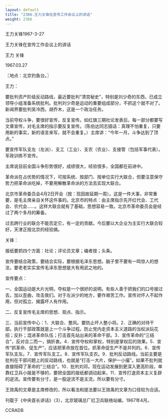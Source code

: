 ```yaml
---
layout: default
title: "2366.王力关锋在宣传工作会议上的讲话"
weight: 2366
---
```


王力关锋1967-3-27

王力关锋在宣传工作会议上的讲话

王力 关锋

1967.03.27

〖地点：北京钓鱼台。〗

王力：

要批判资产阶级反动路线，最近要批判“清宫秘史”，特别是刘少奇的东西，已成立领导小组准备系统批判。批判刘少奇是运动的重要组成部分，不抓这个就不对了。新闻界要批判吴冷西，胡乔木，这是一个政治任务。

当前夺权斗争，要很好宣传，反复宣传。如红旗三期社论发表后，每一部分都要写文章宣传，对毛主席的指示要反复宣传。（陈伯达同志插话：真理不怕重复，只要用新的事实，新的语言来写，就不会重复。）主席讲：“今年一月，斗争达到了顶点。”

要宣传军队支左（左派）、支工（工业）、支农（农业）、支接管（包括军事代表）。军政训练不宣传。

主席说目前全国斗争形势很好，成绩很大，经验很多，全国都在前进中。

革命派在占优势的情况下，可按系统、按部门、按单位实行大联合，但要注意保守势力把革命派吃掉，不要用解散革命派的方法去实现大联合。

北京市革命委员会4月2日开会（按：现因故延期一周）。这是一件大事，非常重要，是毛主席亲自关怀这件事的。北京市的特点：由主席指示先开红代会、工代会、农代会……。这样大联合就有了基础，思想容易一致。北京市革命委员会是经过了两个多月的筹备。

过去跨行业的联合不能否定它，有一定的贡献。今后要以大企业为主实行大联合较好，天津正按北京的经验搞。

关锋：

报纸要抓四个方面：社论；评论员文章；编者按；头条。

宣传要结合政策，要结合实际，要根据毛泽东思想。脑子里不要有一鸣惊人的想法，要老老实实宣传毛泽东思想是大有用武之地的。

宣传要点：

一、全国运动是大片光明，夺权是一个很好的说明。有些人善于把我们的口号接过去，加以歪曲，攻击我们。对于左派少的地方，要作艰苦工作。宣传对坏人不起作用，但对孤立、揭露坏人有作用。

二、反复宣传毛主席的思想、观点、指示。

三、当前宣传中心：1．大联合、整风。要防止坏人整小将。2．正确的对待干部。执行干部政策就是上一个斗争过程。防止党内走资本主义道路的当权派玩花招；反扑；混进革命队伍；打击首先站出来的革命干部。3．宣传革命的“三结合”，反对合二而一，搞折衷。4．宣传夺权和掌权，特别是掌权后的效果。5．宣传“抓革命、促生产”，应该把革命放在首位。抓革命促生产不是并列的。6．宣传军队支左。7．宣传军队支工。8．宣传军队支农。9．批判反动路线。当前主要是批判在干部问题上的反动路线，也就是“打击一大片，保护一小撮”。如果不批判就直接阻碍了革命的“三结合”。10．批判刘邓。现在运动发展到更深入更高阶段，单靠红卫兵小报是不够的，要把全国的报纸都调动起来，11．宣传打退资本主义复辟的逆流。宣传要有分寸，是一股逆流不是主流，所以要有分寸。

王效禹的文章是主席修改的，所以看法和提法要以王效禹的文章为口径较为合适。

刊载于《中央首长讲话》（3），北京玻璃总厂红卫兵联络站编，1967年4月。

CCRADB

